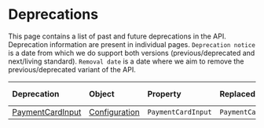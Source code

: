 # Deprecations

This page contains a list of past and future deprecations in the API. Deprecation information are present in individual pages. `Deprecation notice` is a date from which we do support both versions (previous/deprecated and next/living standard). `Removal date` is a date where we aim to remove the previous/deprecated variant of the API.

| Deprecation | Object | Property | Replaced by | Deprecation notice | Removal date |
|:------------|:------------|:-------------------|:-------------|:-------------|:-------------|
| [PaymentCardInput](./payment-card-input.md) | [Configuration](../operations.md#configuration) | `PaymentCardInput` | `PaymentCardRequirement` | 18.4.2021 | 31.7.2021 |
